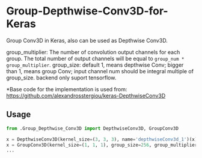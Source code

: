 # Group-Depthwise-Conv3D-for-Keras
Group Conv3D in Keras, also can be used as Depthwise Conv3D.

group_multiplier: The number of convolution output channels for each group.
            The total number of output channels will be equal to `group_num * group_multiplier`.
group_size: default 1, means depthwise Conv; bigger than 1, means group Conv; input channel num should be
    integral multiple of group_size.
backend only suport tensorflow.

*Base code for the implementation is used from: https://github.com/alexandrosstergiou/keras-DepthwiseConv3D



## Usage
```python
from .Group_Depthwise_Conv3D import DepthwiseConv3D, GroupConv3D

x = DepthwiseConv3D(kernel_size=(3, 3, 3), name='depthwiseConv3d_1')(x) # DepthwiseConv3D
x = GroupConv3D(kernel_size=(1, 1, 1), group_size=256, group_multiplier=32, name='grou_conv3d_1')(x) # GroupConv3D
...
```
